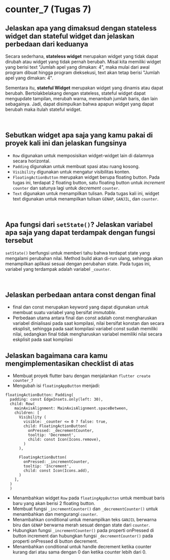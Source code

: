 # **counter_7 (Tugas 7)**

## Jelaskan apa yang dimaksud dengan stateless widget dan stateful widget dan jelaskan perbedaan dari keduanya
Secara sederhana, **stateless widget** merupakan widget yang tidak dapat dirubah atau widget yang tidak pernah berubah. Misal kita memiliki widget yang berisi text "Jumlah apel yang dimakan: 4", maka mulai dari awal program dibuat hingga program dieksekusi, text akan tetap berisi "Jumlah apel yang dimakan: 4".

Sementara itu, **stateful Widget** merupakan widget yang dinamis atau dapat berubah. Bertolakbelakang dengan stateless, stateful widget dapat mengupdate tampilan, merubah warna, menambah jumlah baris, dan lain sebagainya. Jadi, dapat disimpulkan bahwa apapun widget yang dapat berubah maka itulah stateful widget.

<br>

## Sebutkan widget apa saja yang kamu pakai di proyek kali ini dan jelaskan fungsinya
- `Row` digunakan untuk memposisikan widget-widget lain di dalamnya secara horizontal.
- `Padding` digunakan untuk membuat spasi atau ruang kosong.
- `Visibility` digunakan untuk mengatur visibilitas konten.
- `FloatingActionButton` merupakan widget berupa floating button. Pada tugas ini, terdapat 2 floating button, satu floating button untuk *increment* `counter` dan satunya lagi untuk *decrement* `counter`.
- `Text` digunakan untuk menampilkan tulisan. Pada tugas kali ini, widget text digunakan untuk menampilkan tulisan `GENAP`, `GANJIL`, dan `counter`.

<br>

## Apa fungsi dari `setState()`? Jelaskan variabel apa saja yang dapat terdampak dengan fungsi tersebut
`setState()` berfungsi untuk memberi tahu bahwa terdapat state yang mengalami perubahan nilai. Method build akan di-run ulang, sehingga akan menampilkan aplikasi sesuai dengan perubahan state. Pada tugas ini, variabel yang terdampak adalah variabel `_counter`.

<br>

## Jelaskan perbedaan antara const dengan final
- final dan const merupakan keyword yang dapat digunakan untuk membuat suatu variabel yang bersifat *immutable*.
- Perbedaan utama antara final dan const adalah const mengharuskan variabel dinialisasi pada saat kompilasi, nilai bersifat konstan dan secara eksplisit, sehingga pada saat kompilasi variabel const sudah memiliki nilai, sedangkan final tidak mengharuskan variabel memiliki nilai secara eskplisit pada saat kompilasi

## Jelaskan bagaimana cara kamu mengimplementasikan checklist di atas
- Membuat proyek flutter baru dengan menjalankan `flutter create counter_7`
- Mengubah isi `floatingAppButton` menjadi:
```
floatingActionButton: Padding(
  padding: const EdgeInsets.only(left: 30),
  child: Row(
    mainAxisAlignment: MainAxisAlignment.spaceBetween,
    children: [
      Visibility (
        visible: _counter <= 0 ? false: true,
        child: FloatingActionButton(
          onPressed: _decrementCounter,
          tooltip: 'Decrement',
          child: const Icon(Icons.remove),
        ) 
      ),

      FloatingActionButton(
        onPressed: _incrementCounter,
        tooltip: 'Increment',
        child: const Icon(Icons.add),
      )             
    ],
  )
  )
```

- Menambahkan widget `Row` pada `floatingAppButton` untuk membuat baris baru yang akan berisi 2 floating button.
- Membuat fungsi `_incrementCounter()` dan `_decrementCounter()` untuk menambahkan dan mengurangi `counter`.
- Menambahkan conditional untuk menampilkan teks `GANJIL` berwarna biru dan `GENAP` berwarna merah sesuat dengan state dari `counter`.
- Hubungkan fungsi `_incrementCounter()` pada properti onPressed di button increment dan hubungkan fungsi `_decrementCounter()` pada properti onPressed di button decrement. 
- Menambahkan conditional untuk handle decrement ketika counter kurang dari atau sama dengan 0 dan ketika counter lebih dari 0.